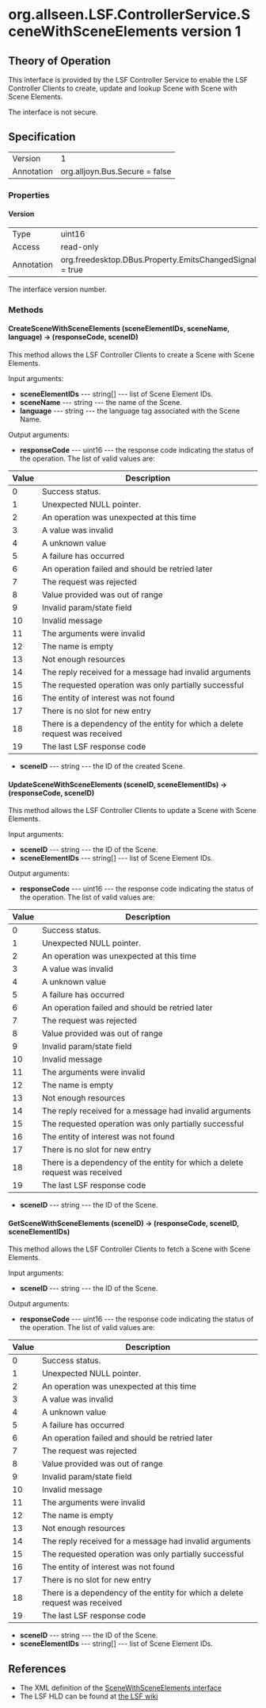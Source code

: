 # org.allseen.LSF.ControllerService.SceneWithSceneElements version 1


## Theory of Operation
This interface is provided by the LSF Controller Service to enable the LSF Controller
Clients to create, update and lookup Scene with Scene with Scene Elements.

The interface is not secure.

## Specification

|              |       				|
|--------------|--------------------------------|
| Version      | 1     				|
| Annotation   | org.alljoyn.Bus.Secure = false |

### Properties

#### Version

|            |                                                          |
|------------|----------------------------------------------------------|
| Type       | uint16                                                   |
| Access     | read-only                                                |
| Annotation | org.freedesktop.DBus.Property.EmitsChangedSignal = true	|

The interface version number.

### Methods

#### CreateSceneWithSceneElements (sceneElementIDs, sceneName, language) -> (responseCode, sceneID)

This method allows the LSF Controller Clients to create a Scene with Scene Elements. 

Input arguments:

  * **sceneElementIDs** --- string[] --- list of Scene Element IDs.
  * **sceneName** --- string --- the name of the Scene.
  * **language** --- string --- the language tag associated with the Scene Name.

Output arguments:

  * **responseCode** --- uint16 --- the response code indicating the status of the operation. The list of valid
    values are:

| Value | Description                                                       		|
|-------|-------------------------------------------------------------------------------|
| 0     | Success status.                                                   		|
| 1     | Unexpected NULL pointer.                                          		|
| 2     | An operation was unexpected at this time                          		|
| 3     | A value was invalid                                               		|
| 4     | A unknown value                                                   		|
| 5     | A failure has occurred                                            		|
| 6     | An operation failed and should be retried later                   		|
| 7     | The request was rejected                                          		|
| 8     | Value provided was out of range                                   		|
| 9     | Invalid param/state field                                         		|
| 10    | Invalid message                                                   		|
| 11    | The arguments were invalid                                        		|
| 12    | The name is empty                          					|
| 13    | Not enough resources                                               		|
| 14    | The reply received for a message had invalid arguments                        |
| 15    | The requested operation was only partially successful                         |
| 16    | The entity of interest was not found                   			|
| 17    | There is no slot for new entry                                              	|
| 18    | There is a dependency of the entity for which a delete request was received   |
| 19    | The last LSF response code                                         		|

  * **sceneID** --- string --- the ID of the created Scene.

#### UpdateSceneWithSceneElements (sceneID, sceneElementIDs) -> (responseCode, sceneID)

This method allows the LSF Controller Clients to update a Scene with Scene Elements. 

Input arguments:

  * **sceneID** --- string --- the ID of the Scene.
  * **sceneElementIDs** --- string[] --- list of Scene Element IDs.

Output arguments:

  * **responseCode** --- uint16 --- the response code indicating the status of the operation. The list of valid
    values are:

| Value | Description                                                       		|
|-------|-------------------------------------------------------------------------------|
| 0     | Success status.                                                   		|
| 1     | Unexpected NULL pointer.                                          		|
| 2     | An operation was unexpected at this time                          		|
| 3     | A value was invalid                                               		|
| 4     | A unknown value                                                   		|
| 5     | A failure has occurred                                            		|
| 6     | An operation failed and should be retried later                   		|
| 7     | The request was rejected                                          		|
| 8     | Value provided was out of range                                   		|
| 9     | Invalid param/state field                                         		|
| 10    | Invalid message                                                   		|
| 11    | The arguments were invalid                                        		|
| 12    | The name is empty                          					|
| 13    | Not enough resources                                               		|
| 14    | The reply received for a message had invalid arguments                        |
| 15    | The requested operation was only partially successful                         |
| 16    | The entity of interest was not found                   			|
| 17    | There is no slot for new entry                                              	|
| 18    | There is a dependency of the entity for which a delete request was received   |
| 19    | The last LSF response code                                         		|

  * **sceneID** --- string --- the ID of the Scene.

#### GetSceneWithSceneElements (sceneID) -> (responseCode, sceneID, sceneElementIDs)

This method allows the LSF Controller Clients to fetch a Scene with Scene Elements. 

Input arguments:

  * **sceneID** --- string --- the ID of the Scene.

Output arguments:

  * **responseCode** --- uint16 --- the response code indicating the status of the operation. The list of valid
    values are:

| Value | Description                                                       		|
|-------|-------------------------------------------------------------------------------|
| 0     | Success status.                                                   		|
| 1     | Unexpected NULL pointer.                                          		|
| 2     | An operation was unexpected at this time                          		|
| 3     | A value was invalid                                               		|
| 4     | A unknown value                                                   		|
| 5     | A failure has occurred                                            		|
| 6     | An operation failed and should be retried later                   		|
| 7     | The request was rejected                                          		|
| 8     | Value provided was out of range                                   		|
| 9     | Invalid param/state field                                         		|
| 10    | Invalid message                                                   		|
| 11    | The arguments were invalid                                        		|
| 12    | The name is empty                          					|
| 13    | Not enough resources                                               		|
| 14    | The reply received for a message had invalid arguments                        |
| 15    | The requested operation was only partially successful                         |
| 16    | The entity of interest was not found                   			|
| 17    | There is no slot for new entry                                              	|
| 18    | There is a dependency of the entity for which a delete request was received   |
| 19    | The last LSF response code                                         		|

  * **sceneID** --- string --- the ID of the Scene.
  * **sceneElementIDs** --- string[] --- list of Scene Element IDs.

## References

  * The XML definition of the [SceneWithSceneElements interface](SceneWithSceneElements-v1.xml)
  * The LSF HLD can be found at [the LSF wiki]()

